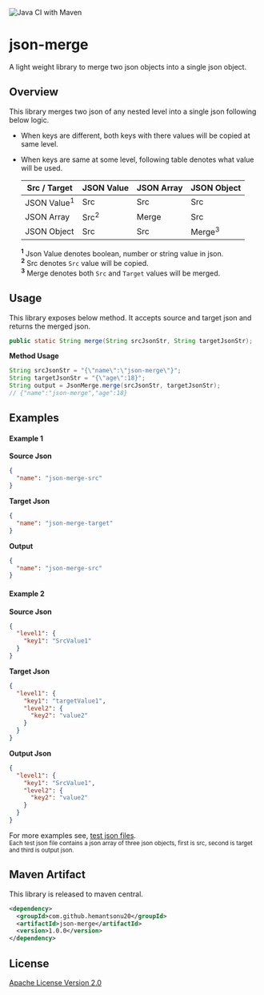 ![Java CI with Maven](https://github.com/hemantsonu20/json-merge/workflows/Java%20CI%20with%20Maven/badge.svg)

# json-merge
A light weight library to merge two json objects into a single json object.

## Overview
This library merges two json of any nested level into a single json following below logic.

* When keys are different, both keys with there values will be copied at same level.
* When keys are same at some level, following table denotes what value will be used.

    | Src / Target           | JSON Value       | JSON Array        | JSON Object       |
    |----------------------- |------------------|-------------------|-------------------|
    | JSON Value<sup>1</sup> | Src              | Src               | Src               |
    | JSON Array             | Src<sup>2</sup>  | Merge             | Src               |
    | JSON Object            | Src              | Src               | Merge<sup>3</sup> |
    
    <sup>**1**</sup> Json Value denotes boolean, number or string value in json.  
    <sup>**2**</sup> Src denotes `Src` value will be copied.  
    <sup>**3**</sup> Merge denotes both `Src` and `Target` values will be merged.
    

## Usage
This library exposes below method. It accepts source and target json and returns the merged json.
```java
public static String merge(String srcJsonStr, String targetJsonStr);
```

**Method Usage**
```java
String srcJsonStr = "{\"name\":\"json-merge\"}";
String targetJsonStr = "{\"age\":18}";
String output = JsonMerge.merge(srcJsonStr, targetJsonStr);
// {"name":"json-merge","age":18}
```

## Examples
#### Example 1
**Source Json**
```json
{
  "name": "json-merge-src"
}
```
**Target Json**
```json
{
  "name": "json-merge-target"
}
```
**Output**
```json
{
  "name": "json-merge-src"
}
```
#### Example 2
**Source Json**
```json
{
  "level1": {
    "key1": "SrcValue1"
  }
}
```
**Target Json**
```json
{
  "level1": {
    "key1": "targetValue1",
    "level2": {
      "key2": "value2"
    }
  }
}
```
  
**Output Json**
```json
{
  "level1": {
    "key1": "SrcValue1",
    "level2": {
      "key2": "value2"
    }
  }
}
```

For more examples see, [test json files](/src/test/resources/json-merge-test).   
<small>Each test json file contains a json array of three json objects, first is src, second is target and third is output json.</small>

## Maven Artifact
This library is released to maven central.
```xml
<dependency>
  <groupId>com.github.hemantsonu20</groupId>
  <artifactId>json-merge</artifactId>
  <version>1.0.0</version>
</dependency>
```

## License
[Apache License Version 2.0](/LICENSE)
